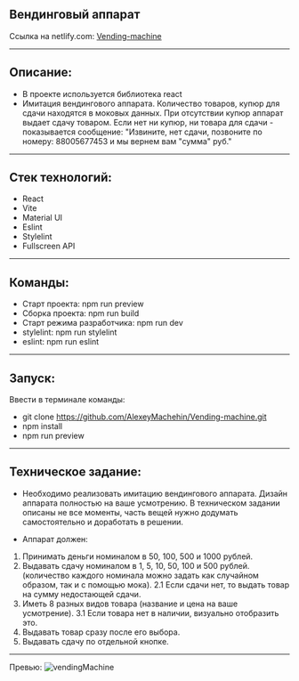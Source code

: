 ## Вендинговый аппарат

Ссылка на netlify.com: [Vending-machine](https://renue-vending-machine.netlify.app)

***

## Описание:
* В проекте используется библиотека react
* Имитация вендингового аппарата. Количество товаров, купюр для сдачи находятся в моковых данных.
При отсутствии купюр аппарат выдает сдачу товаром. Если нет ни купюр, ни товара для сдачи - показывается сообщение:
"Извините, нет сдачи, позвоните по номеру: 88005677453 и мы вернем вам "сумма" руб."

***

## Стек технологий: 
* React 
* Vite
* Material UI
* Eslint
* Stylelint
* Fullscreen API
 

***

## Команды:
* Старт проекта: npm run preview
* Сборка проекта: npm run build
* Старт режима разработчика: npm run dev
* stylelint: npm run stylelint
* eslint: npm run eslint

***

## Запуск:
Ввести в терминале команды:
* git clone https://github.com/AlexeyMachehin/Vending-machine.git
* npm install
* npm run preview

***

## Техническое задание:
* Необходимо реализовать имитацию вендингового аппарата. Дизайн аппарата
полностью на ваше усмотрению. В техническом задании описаны не все моменты,
часть вещей нужно додумать самостоятельно и доработать в решении. 

* Аппарат должен:
1. Принимать деньги номиналом в 50, 100, 500 и 1000 рублей.
2. Выдавать сдачу номиналом в 1, 5, 10, 50, 100 и 500 рублей.
(количество каждого номинала можно задать как случайном образом,
так и с помощью мока).
2.1 Если сдачи нет, то выдать товар на сумму недостающей сдачи.
3. Иметь 8 разных видов товара (название и цена на ваше усмотрение).
3.1 Если товара нет в наличии, визуально отобразить это.
4. Выдавать товар сразу после его выбора.
5. Выдавать сдачу по отдельной кнопке.

***

Превью:
![vendingMachine](https://user-images.githubusercontent.com/99137228/222923613-39a5096d-876e-4054-8044-8f8d10a37b9b.gif)


